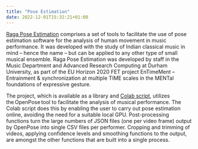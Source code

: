 ```yaml
---
title: "Pose Estimation"
date: 2022-12-01T15:32:21+01:00
---
```


[Raga Pose Estimation](https://github.com/DurhamARC/raga-pose-estimation) comprises a set of tools to facilitate the use of pose estimation software for the analysis of human movement in music performance. It was developed with the study of Indian classical music in mind – hence the name – but can be applied to any other type of small musical ensemble. Raga Pose Estimation was developed by staff in the Music Department and Advanced Research Computing at Durham University, as part of the EU Horizon 2020 FET project EnTimeMent – Entrainment & synchronization at multiple TIME scales in the MENTal foundations of expressive gesture.

The project, which is available as a library and [Colab script](https://colab.research.google.com/github/DurhamARC/raga-pose-estimation/blob/master/RagaPoseEstimationColab.ipynb), utilizes the OpenPose tool to facilitate the analysis of musical performance. The Colab script does this by enabling the user to carry out pose estimation online, avoiding the need for a suitable local GPU. Post-processing functions turn the large numbers of JSON files (one per video frame) output by OpenPose into single CSV files per performer. Cropping and trimming of videos, applying confidence levels and smoothing functions to the output, are amongst the other functions that are built into a single process.

